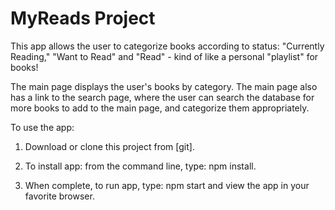 # MyReads Project

This app allows the user to categorize books according to status: "Currently Reading," "Want to Read" and "Read" - kind of like a personal "playlist" for books!  

The main page displays the user's books by category.  The main page also has a link to the search page, where the user can search the database for more books to add to the main page, and categorize them appropriately.

To use the app:

1. Download or clone this project from [git].

2. To install app: from the command line, type: npm install.

3. When complete, to run app, type: npm start and view the app in your favorite browser.
